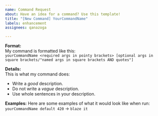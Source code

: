 ```yaml
---
name: Command Request
about: Have an idea for a command? Use this template!
title: "[New Command] YourCommandName"
labels: enhancement
assignees: qanazoga

---
```


**Format:**  
My command is formatted like this:  
`yourCommandName <required args in pointy brackets> [optional args in square brackets/"named args in square brackets AND quotes"]`

**Details:**  
This is what my command does:
- Write a *good* description.
- Do not write a *vague* description.
- Use whole sentences in your description.

**Examples:**
Here are some examples of what it would look like when run:
`yourCommandName default 420` -> `blaze it`
